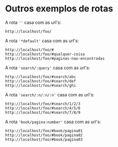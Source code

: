 Outros exemplos de rotas
===


A rota `''` casa com as url's:

	http://localhost/foo/


A rota `'*default'` casa com as url's:

	http://localhost/foo/#
	http://localhost/foo/#qualquer-coisa
	http://localhost/foo/#paginas-nao-encontradas

A rota `'search/:query'` casa com as url's:

	http://localhost/foo/#search/abc
	http://localhost/foo/#search/def
	http://localhost/foo/#search/ghi

A rota `'search/:n/:n/:n'` casa com as url's:

	http://localhost/foo/#search/1/2/3
	http://localhost/foo/#search/4/5/6
	http://localhost/foo/#search/7/8/9

A rota `'book/pagina:number'` casa com as url's:

	http://localhost/foo/#book/pagina01
	http://localhost/foo/#book/pagina02
	http://localhost/foo/#book/pagina03
